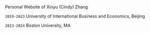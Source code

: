 Personal Website of Xinyu (Cindy) Zhang

`2019-2023` University of International Business and Economics, Beijing

`2023-2024` Boston University, MA
